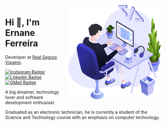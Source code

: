 <img align="right" src="./images/user.png" width="300"/>

# Hi 👋, I'm Ernane Ferreira

Developer at [Real Seguro Viagem](https://www.seguroviagem.srv.br/).

[![Instagram Badge](https://img.shields.io/badge/-Ernane.Jx-262671?style=flat-square&labelColor=262671&logo=instagram&logoColor=white)](https://www.instagram.com/ernane.jx/)
[![Linkedin Badge](https://img.shields.io/badge/-Ernane%20Ferreira-262671?style=flat-square&logo=Linkedin&logoColor=white)](https://www.linkedin.com/in/ernane/)
[![GMail Badge](https://img.shields.io/badge/ernane.junior25@gmail.com-262671?style=flat-square&labelColor=262671&logo=gmail&logoColor=fff)](mailto:ernane.junior25@gmail.com)

A big dreamer, technology lover and software development enthusiast.

Graduated as an electronic technician, he is currently a student of the Science and Technology course with an emphasis on computer technology.
